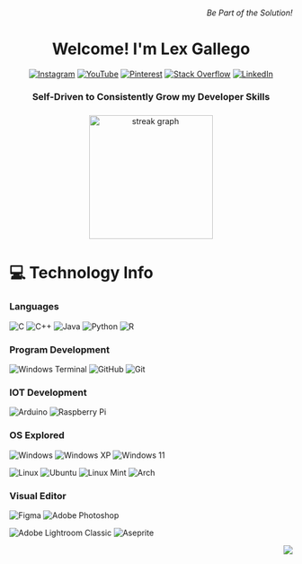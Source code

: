 <h6 align="right"> Be Part of the Solution! </h6>

<h1 align = "center" > Welcome! I'm Lex Gallego </h1>
<div align="center">

[![Instagram](https://img.shields.io/badge/Follow_me_on_IG-%23E4405F.svg?logo=Instagram&logoColor=white)](https://instagram.com/sub.atomic_lex) 
[![YouTube](https://img.shields.io/badge/Study_Streaminng_in_YT-%23FF0000.svg?logo=YouTube&logoColor=white)](https://youtube.com/@LexStudium)
[![Pinterest](https://img.shields.io/badge/Project_Gallery_here-%23E60023.svg?logo=Pinterest&logoColor=white)](https://pinterest.com/Lemon) 
[![Stack Overflow](https://img.shields.io/badge/-Stackoverflow-FE7A16?logo=stack-overflow&logoColor=white)](https://stackoverflow.com/users/26277733) 
[![LinkedIn](https://img.shields.io/badge/LinkedIn-%230077B5.svg?logo=linkedin&logoColor=white)](https://www.linkedin.com/in/lex-gallego-2794071a3/)
</div>
<h3 align = "center" > Self-Driven to Consistently Grow my Developer Skills </h3>

###

<div align="center">
  <img src="https://streak-stats.demolab.com?user=madgallego&locale=en&mode=daily&theme=dark&hide_border=false&border_radius=5&order=3" height="220" alt="streak graph"  />
</div>

<h1> 💻 Technology Info </h1>
<h3>Languages</h3>

![C](https://img.shields.io/badge/c-%2300599C.svg?style=for-the-badge&logo=c&logoColor=white) ![C++](https://img.shields.io/badge/c++-%2300599C.svg?style=for-the-badge&logo=c%2B%2B&logoColor=white) ![Java](https://img.shields.io/badge/java-%23ED8B00.svg?style=for-the-badge&logo=openjdk&logoColor=white) ![Python](https://img.shields.io/badge/python-3670A0?style=for-the-badge&logo=python&logoColor=ffdd54) 
![R](https://img.shields.io/badge/r-%23276DC3.svg?style=for-the-badge&logo=r&logoColor=white) 

<h3>Program Development</h3>

![Windows Terminal](https://img.shields.io/badge/Windows%20Terminal-%234D4D4D.svg?style=for-the-badge&logo=windows-terminal&logoColor=white) 
![GitHub](https://img.shields.io/badge/github-%23121011.svg?style=for-the-badge&logo=github&logoColor=white) 
![Git](https://img.shields.io/badge/git-%23F05033.svg?style=for-the-badge&logo=git&logoColor=white) 


<h3>IOT Development</h3>

 ![Arduino](https://img.shields.io/badge/-Arduino-00979D?style=for-the-badge&logo=Arduino&logoColor=white)
 ![Raspberry Pi](https://img.shields.io/badge/-RaspberryPi-C51A4A?style=for-the-badge&logo=Raspberry-Pi) 
 
<h3>OS Explored</h3> 

![Windows](https://img.shields.io/badge/Windows-0078D6?style=for-the-badge&logo=windows&logoColor=white)
![Windows XP](https://img.shields.io/badge/Windows%20xp-003399?style=for-the-badge&logo=windowsxp&logoColor=white)
![Windows 11](https://img.shields.io/badge/Windows%2011-%230079d5.svg?style=for-the-badge&logo=Windows%2011&logoColor=white)

![Linux](https://img.shields.io/badge/Linux-FCC624?style=for-the-badge&logo=linux&logoColor=black)
![Ubuntu](https://img.shields.io/badge/Ubuntu-E95420?style=for-the-badge&logo=ubuntu&logoColor=white)
![Linux Mint](https://img.shields.io/badge/Linux%20Mint-87CF3E?style=for-the-badge&logo=Linux%20Mint&logoColor=white)
![Arch](https://img.shields.io/badge/Arch%20Linux-1793D1?logo=arch-linux&logoColor=fff&style=for-the-badge)

<h3>Visual Editor</h3>

![Figma](https://img.shields.io/badge/figma-%23F24E1E.svg?style=for-the-badge&logo=figma&logoColor=white) ![Adobe Photoshop](https://img.shields.io/badge/adobe%20photoshop-%2331A8FF.svg?style=for-the-badge&logo=adobe%20photoshop&logoColor=white) 

![Adobe Lightroom Classic](https://img.shields.io/badge/Adobe%20Lightroom%20Classic-31A8FF.svg?style=for-the-badge&logo=Adobe%20Lightroom%20Classic&logoColor=white) ![Aseprite](https://img.shields.io/badge/Aseprite-FFFFFF?style=for-the-badge&logo=Aseprite&logoColor=#7D929E)  

<div align="right">
  
![](https://komarev.com/ghpvc/?username=madgallego&abbreviated=true)

</div>
